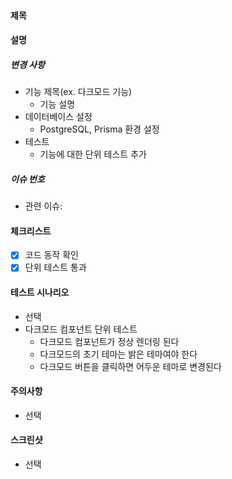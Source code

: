 #### 제목

#### 설명
##### 변경 사항
- 기능 제목(ex. 다크모드 기능)
  - 기능 설명
- 데이터베이스 설정
  - PostgreSQL, Prisma 환경 설정
- 테스트
  - 기능에 대한 단위 테스트 추가

##### 이슈 번호
- 관련 이슈:

#### 체크리스트
- [x] 코드 동작 확인
- [x] 단위 테스트 통과

#### 테스트 시나리오 
- 선택
-  다크모드 컴포넌트 단위 테스트
    - 다크모드 컴포넌트가 정상 렌더링 된다
    - 다크모드의 초기 테마는 밝은 테마여야 한다
    - 다크모드 버튼을 클릭하면 어두운 테마로 변경된다

#### 주의사항
- 선택

#### 스크린샷
- 선택